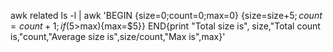 awk related
ls -l | awk 'BEGIN {size=0;count=0;max=0} {size=size+$5;count=count+1;if($5>max){max=$5}} END{print "Total size is", size,"Total count is,"count,"Average size is",size/count,"Max is",max}'